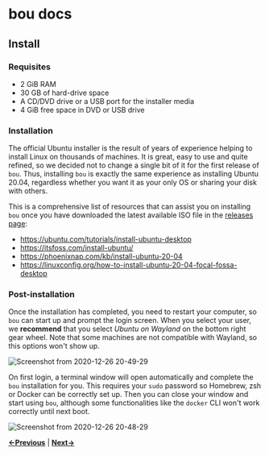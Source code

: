 bou docs
========

Install
-------

### Requisites

- 2 GiB RAM
- 30 GB of hard-drive space
- A CD/DVD drive or a USB port for the installer media
- 4 GiB free space in DVD or USB drive

### Installation

The official Ubuntu installer is the result of years of experience helping
to install Linux on thousands of machines. It is great, easy to use and quite
refined, so we decided not to change a single bit of it for the first
release of `bou`. Thus, installing `bou` is exactly the same experience as
installing Ubuntu 20.04, regardless whether you want it as your only OS
or sharing your disk with others.

This is a comprehensive list of resources that can assist you on installing
`bou` once you have downloaded the latest available ISO file in the
[releases page](https://github.com/oscillatingworks/bou/releases/latest):

- https://ubuntu.com/tutorials/install-ubuntu-desktop
- https://itsfoss.com/install-ubuntu/
- https://phoenixnap.com/kb/install-ubuntu-20-04
- https://linuxconfig.org/how-to-install-ubuntu-20-04-focal-fossa-desktop

### Post-installation

Once the installation has completed, you need to restart your computer, so `bou`
can start up and prompt the login screen. When you select your user, we **recommend**
that you select _Ubuntu on Wayland_ on the bottom right gear wheel. Note that
some machines are not compatible with Wayland, so this options won't show up.

![Screenshot from 2020-12-26 20-49-29](https://user-images.githubusercontent.com/1381925/103158242-f0d6d680-47bb-11eb-80ee-67ead073fc6f.png)

On first login, a terminal window will open automatically and complete the `bou`
installation for you. This requires your `sudo` password so Homebrew, zsh or Docker
can be correctly set up. Then you can close your window and start using `bou`, although
some functionalities like the `docker` CLI won't work correctly until next boot.

![Screenshot from 2020-12-26 20-48-29](https://user-images.githubusercontent.com/1381925/103158243-f16f6d00-47bb-11eb-88e2-ddd4fd745b09.png)

**[←Previous](download.md)** | **[Next→](usage.md)**
